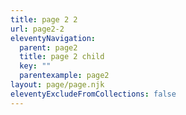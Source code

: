 ```yaml
---
title: page 2 2
url: page2-2
eleventyNavigation:
  parent: page2
  title: page 2 child
  key: ""
  parentexample: page2
layout: page/page.njk
eleventyExcludeFromCollections: false
---
```

